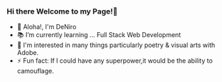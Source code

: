 ### Hi there Welcome to my Page!👋
- 🥼 Aloha!, I'm DeNiro
- 📚 I’m currently learning ... Full Stack Web Development
- 🔮 I'm interested in many things particularly poetry & visual arts with Adobe.
-  ⚡ Fun fact: If I could have any superpower,it would be the ability to camouflage.

